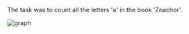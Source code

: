 The task was to count all the letters 'a' in the book 'Znachor'.

![graph](https://github.com/anikiwii/counting_letters/assets/152702831/d11c3a83-b4bb-46c3-9b39-55eaa0da9860)
